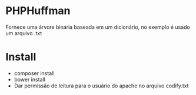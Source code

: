 PHPHuffman
==========

Fornece uma árvore binária baseada em um dicionário, no exemplo é usado um arquivo .txt

Install
=======

* composer install
* bower install
* Dar permissão de leitura para o usuário do apache no arquivo codify.txt

